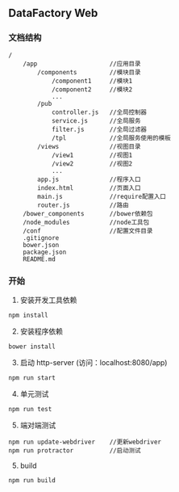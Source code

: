 ## DataFactory Web

### 文档结构
```
/
    /app                    //应用目录
        /components         //模块目录
            /component1     //模块1
            /component2     //模块2
            ...
        /pub
            controller.js   //全局控制器
            service.js      //全局服务
            filter.js       //全局过滤器
            /tpl            //全局服务使用的模板
        /views              //视图目录
            /view1          //视图1
            /view2          //视图2
            ...
        app.js              //程序入口
        index.html          //页面入口
        main.js             //require配置入口
        router.js           //路由
    /bower_components       //bower依赖包
    /node_modules           //node工具包
    /conf                   //配置文件目录
    .gitignore
    bower.json
    package.json
    README.md
```

### 开始
1. 安装开发工具依赖
```
npm install
```
2. 安装程序依赖
```
bower install
```
3. 启动 http-server (访问：localhost:8080/app)
```
npm run start
```
4. 单元测试
```
npm run test
```
5. 端对端测试
```
npm run update-webdriver    //更新webdriver
npm run protractor          //启动测试
```
5. build
```
npm run build
```
